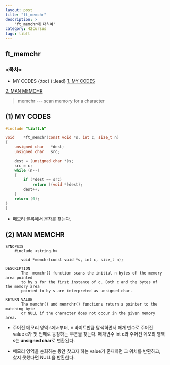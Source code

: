 ```yaml
---
layout: post
title: "ft_memchr"
description: >
    "ft_memchr에 대하여"
category: 42cursus
tags: libft
---
```

## ft_memchr

### <목차>
* MY CODES
{:toc}
{:.lead}
[1. MY CODES](#1-my-codes)

[2. MAN MEMCHR](#2-man-memchr)

> memchr --- scan memory for a character

## (1) MY CODES

~~~c
#include "libft.h"

void	*ft_memchr(const void *s, int c, size_t n)
{
	unsigned char	*dest;
	unsigned char	src;

	dest = (unsigned char *)s;
	src = c;
	while (n--)
	{
		if (*dest == src)
			return ((void *)dest);
		dest++;
	}
	return (0);
}
}
~~~
- 메모리 블록에서 문자를 찾는다.

## (2) MAN MEMCHR
~~~plain
SYNOPSIS
    #include <string.h>

       void *memchr(const void *s, int c, size_t n);

DESCRIPTION
       The  memchr() function scans the initial n bytes of the memory area pointed 
	   to by s for the first instance of c. Both c and the bytes of the memory area
	   pointed to by s are interpreted as unsigned char.

RETURN VALUE
       The memchr() and memrchr() functions return a pointer to the matching byte
	   or NULL if the character does not occur in the given memory area.
~~~
- 주어진 메모리 영역 s에서부터, n 바이트만큼 탐색하면서 매개 변수로 주어진 value c가 첫 번째로 등장하는 부분을 찾는다. 매개변수 int c와 주어진 메모리 영역 s는 **unsigned char**로 변환된다.

- 메모리 영역을 순회하는 동안 찾고자 하는 value가 존재하면 그 위치를 반환하고, 찾지 못했다면 NULL을 반환한다.